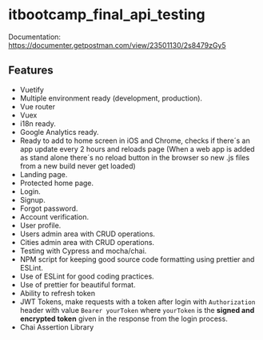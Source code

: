# itbootcamp_final_api_testing

Documentation: https://documenter.getpostman.com/view/23501130/2s8479zGy5

## Features
*   Vuetify
*   Multiple environment ready (development, production).
*   Vue router
*   Vuex
*   i18n ready.
*   Google Analytics ready.
*   Ready to add to home screen in iOS and Chrome, checks if there´s an app update every 2 hours and reloads page (When a web app is added as stand alone there´s no reload button in the browser so new .js files from a new build never get loaded)
*   Landing page.
*   Protected home page.
*   Login.
*   Signup.
*   Forgot password.
*   Account verification.
*   User profile.
*   Users admin area with CRUD operations.
*   Cities admin area with CRUD operations.
*   Testing with Cypress and mocha/chai.
*   NPM script for keeping good source code formatting using prettier and ESLint.
*   Use of ESLint for good coding practices.
*   Use of prettier for beautiful format.
*   Ability to refresh token
*   JWT Tokens, make requests with a token after login with `Authorization` header with value `Bearer yourToken` where `yourToken` is the **signed and encrypted token** given in the response from the login process.
*   Chai Assertion Library
